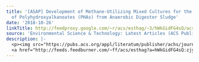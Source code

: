 ```yaml
---
title: '[ASAP] Development of Methane-Utilizing Mixed Cultures for the Production
  of Polyhydroxyalkanoates (PHAs) from Anaerobic Digester Sludge'
date: '2018-10-26'
linkTitle: http://feedproxy.google.com/~r/acs/esthag/~3/hWkGidFG4sQ/acs.est.8b04142
source: 'Environmental Science & Technology: Latest Articles (ACS Publications)'
description: |-
  <p><img src="https://pubs.acs.org/appl/literatum/publisher/achs/journals/content/esthag/0/esthag.ahead-of-print/acs.est.8b04142/20181026/images/medium/es-2018-041427_0007.gif" alt="TOC Graphic"/></p><div><cite>Environmental Science & Technology</cite></div><div>DOI: 10.1021/acs.est.8b04142</div><div class="feedflare">
  <a href="http://feeds.feedburner.com/~ff/acs/esthag?a=hWkGidFG4sQ:zjywAhVRnKA:yIl2AUoC8zA"><img src="http://feeds.feedburner.com/~ff/acs/esthag?d=yIl2AUoC8zA" border="0"></img></a>
---
```

